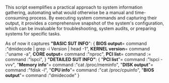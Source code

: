 This script exemplifies a practical approach to system information gathering, automating what would otherwise be a manual and time-consuming process. 
By executing system commands and capturing their output, it provides a comprehensive snapshot of the system's configuration, which can be invaluable for troubleshooting, system audits, or preparing systems for specific tasks.

As of now it captures 
**"BASIC SUT INFO**": {
        **BIOS output**= command :"dmidecode | grep -i Version | head -1",
        **KERNEL version**= command :"uname -a",
        **CORE output**= command :"nproc",
        **PCI list**= command := command :"lspci",
    }
**"DETAILED SUT INFO"**: {
        "**PCI list**"= command :"lspci -vvv",
        "**Memory info**"= command :"cat /proc/meminfo",
        "**DISK output**"= command :"fdisk -l",
        "**CPU info**"= command :"cat /proc/cpuinfo",
        "**BIOS output**"= command :"dmidecode"
    }
